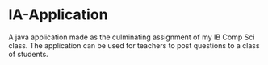 # IA-Application
A java application made as the culminating assignment of my IB Comp Sci class. The application can be used for teachers to post questions to a class of students.
